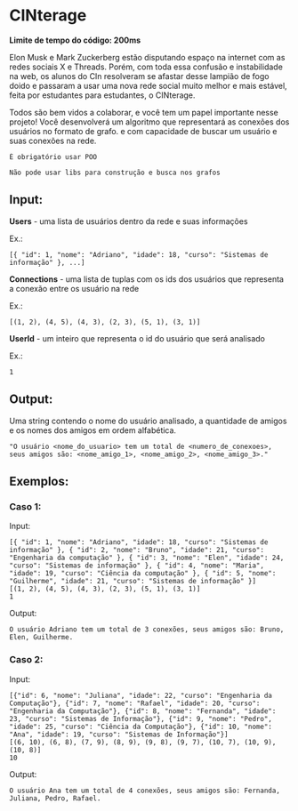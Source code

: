 # CINterage

**Limite de tempo do código: 200ms**

Elon Musk e Mark Zuckerberg estão disputando espaço na internet com as redes sociais X e Threads. Porém, com toda essa confusão e instabilidade na web, os alunos do CIn resolveram se afastar desse lampião de fogo doido e passaram a usar uma nova rede social muito melhor e mais estável, feita por estudantes para estudantes, o CINterage.

Todos são bem vidos a colaborar, e você tem um papel importante nesse projeto! Você desenvolverá um algoritmo que representará as conexões dos usuários no formato de grafo. e com capacidade de buscar um usuário e suas conexões na rede.

```
É obrigatório usar POO

Não pode usar libs para construção e busca nos grafos
```

## Input:

**Users** - uma lista de usuários dentro da rede e suas informações

Ex.:

```
[{ "id": 1, "nome": "Adriano", "idade": 18, "curso": "Sistemas de informação" }, ...]
```

**Connections** - uma lista de tuplas com os ids dos usuários que representa a conexão entre os usuário na rede

Ex.:

```
[(1, 2), (4, 5), (4, 3), (2, 3), (5, 1), (3, 1)]
```

**UserId** - um inteiro que representa o id do usuário que será analisado

Ex.:

```
1
```

## Output:

Uma string contendo o nome do usuário analisado, a quantidade de amigos e os nomes dos amigos em ordem alfabética.

```
"O usuário <nome_do_usuario> tem um total de <numero_de_conexoes>, seus amigos são: <nome_amigo_1>, <nome_amigo_2>, <nome_amigo_3>."
```

## Exemplos:

### Caso 1:

Input:
```
[{ "id": 1, "nome": "Adriano", "idade": 18, "curso": "Sistemas de informação" }, { "id": 2, "nome": "Bruno", "idade": 21, "curso": "Engenharia da computação" }, { "id": 3, "nome": "Elen", "idade": 24, "curso": "Sistemas de informação" }, { "id": 4, "nome": "Maria", "idade": 19, "curso": "Ciência da computação" }, { "id": 5, "nome": "Guilherme", "idade": 21, "curso": "Sistemas de informação" }]
[(1, 2), (4, 5), (4, 3), (2, 3), (5, 1), (3, 1)]
1
```

Output:
```
O usuário Adriano tem um total de 3 conexões, seus amigos são: Bruno, Elen, Guilherme.
```

### Caso 2:

Input:
```
[{"id": 6, "nome": "Juliana", "idade": 22, "curso": "Engenharia da Computação"}, {"id": 7, "nome": "Rafael", "idade": 20, "curso": "Engenharia da Computação"}, {"id": 8, "nome": "Fernanda", "idade": 23, "curso": "Sistemas de Informação"}, {"id": 9, "nome": "Pedro", "idade": 25, "curso": "Ciência da Computação"}, {"id": 10, "nome": "Ana", "idade": 19, "curso": "Sistemas de Informação"}]
[(6, 10), (6, 8), (7, 9), (8, 9), (9, 8), (9, 7), (10, 7), (10, 9), (10, 8)]
10
```

Output:
```
O usuário Ana tem um total de 4 conexões, seus amigos são: Fernanda, Juliana, Pedro, Rafael.
```